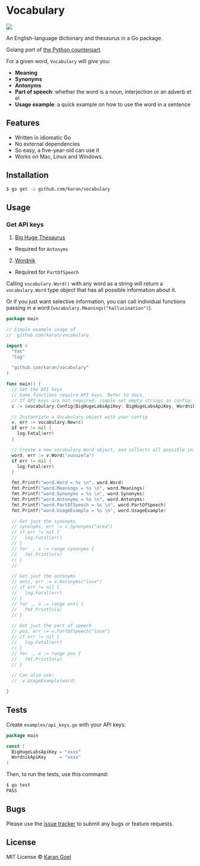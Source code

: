 # Vocabulary

[![](http://i.imgur.com/RJSJHlA.png)](https://xkcd.com/1443/)

An English-language dictionary and thesaurus in a Go package.

Golang port of [the Python counterpart](https://github.com/prodicus/vocabulary/).

For a given word, `Vocabulary` will give you:

* **Meaning**
* **Synonyms**
* **Antonyms**
* **Part of speech**: whether the word is a noun, interjection or an adverb et el
* **Usage example**: a quick example on how to use the word in a sentence

## Features

* Written in idiomatic Go
* No external dependencies
* So easy, a five-year-old can use it
* Works on Mac, Linux and Windows.

## Installation

```bash
$ go get -u github.com/karan/vocabulary
```

## Usage

### Get API keys

1. [Big Huge Thesaurus](http://words.bighugelabs.com/getkey.php)
  * Required for `Antonyms`
2. [Wordnik](http://developer.wordnik.com/)
  * Required for `PartOfSpeech`

Calling `vocabulary.Word()` with any word as a string will return a `vocabulary.Word` type object that has all possible information about it.

Or if you just want selective information, you can call individual functions passing in a word (`vocabulary.Meanings("hallucination")`).

```go
package main

// Simple example usage of
//  github.com/karan/vocabulary

import (
  "fmt"
  "log"

  "github.com/karan/vocabulary"
)

func main() {
  // Set the API keys
  // Some functions require API keys. Refer to docs.
  // If API keys are not required, simple set empty strings as config:
  c := &vocabulary.Config{BigHugeLabsApiKey: BigHugeLabsApiKey, WordnikApiKey: WordnikApiKey}

  // Instantiate a Vocabulary object with your config
  v, err := vocabulary.New(c)
  if err != nil {
    log.Fatal(err)
  }

  // Create a new vocabulary.Word object, and collects all possible information.
  word, err := v.Word("vuvuzela")
  if err != nil {
    log.Fatal(err)
  }

  fmt.Printf("word.Word = %s \n", word.Word)
  fmt.Printf("word.Meanings = %s \n", word.Meanings)
  fmt.Printf("word.Synonyms = %s \n", word.Synonyms)
  fmt.Printf("word.Antonyms = %s \n", word.Antonyms)
  fmt.Printf("word.PartOfSpeech = %s \n", word.PartOfSpeech)
  fmt.Printf("word.UsageExample = %s \n", word.UsageExample)

  // Get just the synonyms
  // synonyms, err := v.Synonyms("area")
  // if err != nil {
  //   log.Fatal(err)
  // }
  // for _, s := range synonyms {
  //   fmt.Println(s)
  // }
  //

  // Get just the antonyms
  // ants, err := v.Antonyms("love")
  // if err != nil {
  //   log.Fatal(err)
  // }
  // for _, a := range ants {
  //   fmt.Println(a)
  // }

  // Get just the part of speech
  // pos, err := v.PartOfSpeech("love")
  // if err != nil {
  //   log.Fatal(err)
  // }
  // for _, a := range pos {
  //   fmt.Println(a)
  // }

  // Can also use:
  //  v.UsageExample(word)

}

```

## Tests

Create `examples/api_keys.go` with your API keys:

```go
package main

const (
  BigHugeLabsApiKey = "xxxx"
  WordnikApiKey     = "xxxx"
)

```

Then, to run the tests, use this command:

```bash
$ go test
PASS
```

## Bugs

Please use the [issue tracker](https://github.com/karan/vocabulary/issues) to submit any bugs or feature requests.

## License

MIT License © [Karan Goel](https://twitter.com/karangoel)
